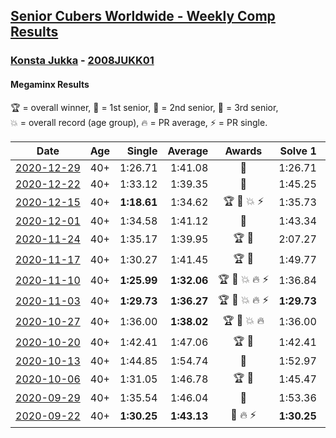 <style>table {white-space: nowrap;}</style>

## [Senior Cubers Worldwide - Weekly Comp Results](/scw-comp/results/)
### [Konsta Jukka](README.md) - [2008JUKK01](https://www.worldcubeassociation.org/persons/2008JUKK01?event=minx)
#### Megaminx Results

<span style="white-space: nowrap;">🏆 = overall winner</span>, <span style="white-space: nowrap;">🥇 = 1st senior</span>, <span style="white-space: nowrap;">🥈 = 2nd senior</span>, <span style="white-space: nowrap;">🥉 = 3rd senior</span>, <span style="white-space: nowrap;">💥 = overall record (age group)</span>, <span style="white-space: nowrap;">🔥 = PR average</span>, <span style="white-space: nowrap;">⚡ = PR single</span>.

| Date | Age | Single | Average | Awards | Solve 1 | Solve 2 | Solve 3 | Solve 4 | Solve 5 | Video |
| :--: | :--: | --: | --: | :--: | --: | --: | --: | --: | --: | :-- |
| [2020-12-29](../../results/2020-12-29/minx.md) | 40+ | 1:26.71 | 1:41.08 | 🥇 | 1:26.71 | 1:39.89 | 1:42.02 | 1:43.70 | 1:41.33 | [Desktop](https://www.facebook.com/events/807437066779451/permalink/811397259716765) / [Mobile](https://m.facebook.com/events/807437066779451?view=permalink&id=811397259716765) |
| [2020-12-22](../../results/2020-12-22/minx.md) | 40+ | 1:33.12 | 1:39.35 | 🥇 | 1:45.25 | 1:36.48 | 2:02.37 | 1:33.12 | 1:36.31 | [Desktop](https://www.facebook.com/events/758481858355136/permalink/762453947957927) / [Mobile](https://m.facebook.com/events/758481858355136?view=permalink&id=762453947957927) |
| [2020-12-15](../../results/2020-12-15/minx.md) | 40+ | **1:18.61** | 1:34.62 | 🏆 🥇 💥 ⚡ | 1:35.73 | **1:18.61** | 1:41.77 | 1:38.05 | 1:30.09 | [Desktop](https://www.facebook.com/events/804969103386330/permalink/808556873027553) / [Mobile](https://m.facebook.com/events/804969103386330?view=permalink&id=808556873027553) |
| [2020-12-01](../../results/2020-12-01/minx.md) | 40+ | 1:34.58 | 1:41.12 | 🥈 | 1:43.34 | 1:37.51 | 1:34.58 | 1:43.48 | 1:42.50 | [Desktop](https://www.facebook.com/events/456949201957439/permalink/461685664817126) / [Mobile](https://m.facebook.com/events/456949201957439?view=permalink&id=461685664817126) |
| [2020-11-24](../../results/2020-11-24/minx.md) | 40+ | 1:35.17 | 1:39.95 | 🏆 🥇 | 2:07.27 | 1:35.17 | 1:36.52 | 1:40.24 | 1:43.10 | [Desktop](https://www.facebook.com/events/418254925863499/permalink/422877398734585) / [Mobile](https://m.facebook.com/events/418254925863499?view=permalink&id=422877398734585) |
| [2020-11-17](../../results/2020-11-17/minx.md) | 40+ | 1:30.27 | 1:41.45 | 🏆 🥇 | 1:49.77 | 1:31.25 | 1:49.91 | 1:30.27 | 1:43.33 | [Desktop](https://www.facebook.com/events/770207250227350/permalink/774783456436396) / [Mobile](https://m.facebook.com/events/770207250227350?view=permalink&id=774783456436396) |
| [2020-11-10](../../results/2020-11-10/minx.md) | 40+ | **1:25.99** | **1:32.06** | 🏆 🥇 💥 🔥 ⚡ | 1:36.84 | **1:25.99** | 1:27.42 | 1:48.33 | 1:31.93 | [Desktop](https://www.facebook.com/events/355672432175632/permalink/360672271675648) / [Mobile](https://m.facebook.com/events/355672432175632?view=permalink&id=360672271675648) |
| [2020-11-03](../../results/2020-11-03/minx.md) | 40+ | **1:29.73** | **1:36.27** | 🏆 🥇 💥 🔥 ⚡ | **1:29.73** | 1:37.12 | 1:34.13 | 1:37.55 | 1:42.45 | [Desktop](https://www.facebook.com/events/1239637256416110/permalink/1245111342535368) / [Mobile](https://m.facebook.com/events/1239637256416110?view=permalink&id=1245111342535368) |
| [2020-10-27](../../results/2020-10-27/minx.md) | 40+ | 1:36.00 | **1:38.02** | 🏆 🥇 💥 🔥 | 1:36.00 | 1:39.28 | 1:37.73 | 1:37.06 | 1:41.56 | [Desktop](https://www.facebook.com/events/814285582657691/permalink/818979982188251) / [Mobile](https://m.facebook.com/events/814285582657691?view=permalink&id=818979982188251) |
| [2020-10-20](../../results/2020-10-20/minx.md) | 40+ | 1:42.41 | 1:47.06 | 🏆 🥇 | 1:42.41 | 1:50.30 | 1:56.86 | 1:43.00 | 1:47.87 | [Desktop](https://www.facebook.com/events/1017705805364611/permalink/1021628594972332) / [Mobile](https://m.facebook.com/events/1017705805364611?view=permalink&id=1021628594972332) |
| [2020-10-13](../../results/2020-10-13/minx.md) | 40+ | 1:44.85 | 1:54.74 | 🥈 | 1:52.97 | 1:51.46 | 1:59.79 | 1:44.85 | 2:05.09 | [Desktop](https://www.facebook.com/events/2855876438029747/permalink/2860694764214581) / [Mobile](https://m.facebook.com/events/2855876438029747?view=permalink&id=2860694764214581) |
| [2020-10-06](../../results/2020-10-06/minx.md) | 40+ | 1:31.05 | 1:46.78 | 🏆 🥇 | 1:45.47 | 1:31.05 | 1:47.43 | 1:47.43 | 1:52.48 | [Desktop](https://www.facebook.com/events/2645965315652815/permalink/2649584465290900) / [Mobile](https://m.facebook.com/events/2645965315652815?view=permalink&id=2649584465290900) |
| [2020-09-29](../../results/2020-09-29/minx.md) | 40+ | 1:35.54 | 1:46.04 | 🥈 | 1:53.36 | 1:39.77 | 1:35.54 | 1:47.04 | 1:51.32 | [Desktop](https://www.facebook.com/events/1202263490156156/permalink/1206041296445042) / [Mobile](https://m.facebook.com/events/1202263490156156?view=permalink&id=1206041296445042) |
| [2020-09-22](../../results/2020-09-22/minx.md) | 40+ | **1:30.25** | **1:43.13** | 🥈 🔥 ⚡ | **1:30.25** | 1:54.35 | 1:38.74 | 2:02.50 | 1:36.30 | [Desktop](https://www.facebook.com/events/349197636276246/permalink/351981522664524) / [Mobile](https://m.facebook.com/events/349197636276246?view=permalink&id=351981522664524) |


<!-- Global site tag (gtag.js) - Google Analytics -->
<script async src="https://www.googletagmanager.com/gtag/js?id=UA-86348435-3"></script>
<script>window.dataLayer = window.dataLayer || []; function gtag() {dataLayer.push(arguments);} gtag('js', new Date()); gtag('config', 'UA-86348435-3');</script>

